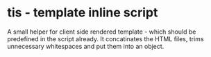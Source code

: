 tis - template inline script
============================

A small helper for client side rendered template - which should be predefined in the script already.
It concatinates the HTML files, trims unnecessary whitespaces and put them into an object.